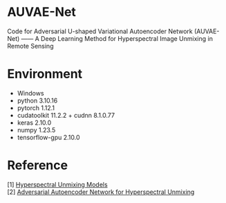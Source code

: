# AUVAE-Net
Code for Adversarial U-shaped Variational Autoencoder Network (AUVAE-Net) —— A Deep Learning Method for Hyperspectral Image Unmixing in Remote Sensing
# Environment
* Windows
* python 3.10.16
* pytorch 1.12.1
* cudatoolkit 11.2.2 + cudnn 8.1.0.77
* keras 2.10.0
* numpy 1.23.5
* tensorflow-gpu 2.10.0
# Reference
[1] [Hyperspectral Unmixing Models](https://github.com/UPCGIT/Hyperspectral-Unmixing-Models)<br>
[2] [Adversarial Autoencoder Network for Hyperspectral Unmixing](https://github.com/qiwenjjin/AAENet)
